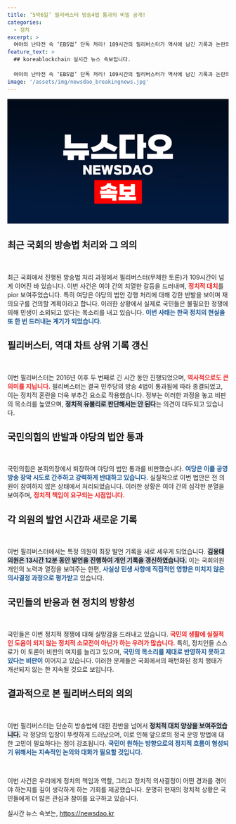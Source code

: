 ```yaml
---
title: ‘5박6일’ 필리버스터 방송4법 통과의 비밀 공개!
categories:
  - 정치
excerpt: >
  여야의 난타전 속 ‘EBS법’ 단독 처리! 109시간의 필리버스터가 역사에 남긴 기록과 논란의 중심에 선 국민의힘, 방송 장악 우려 표명. 과연 민생을 위한 정치인지 ‘정쟁의 진정한 의미’는 무엇인지 분석해 봅니다. 클릭해 더 읽어보세요!
feature_text: >
  ## koreablockchain 실시간 뉴스 속보입니다.

  여야의 난타전 속 ‘EBS법’ 단독 처리! 109시간의 필리버스터가 역사에 남긴 기록과 논란의 중심에 선 국민의힘, 방송 장악 우려 표명. 과연 민생을 위한 정치인지 ‘정쟁의 진정한 의미’는 무엇인지 분석해 봅니다. 클릭해 더 읽어보세요!
image: '/assets/img/newsdao_breakingnews.jpg'
---
```


<p><img src="/assets/img/newsdao_breakingnews.jpg" alt="koreablockchain 속보" /></p>

<h2 data-ke-size="size26">최근 국회의 방송법 처리와 그 의의</h2>

<p data-ke-size="size16">&nbsp;</p>

<p>최근 국회에서 진행된 방송법 처리 과정에서 필리버스터(무제한 토론)가 109시간이 넘게 이어진 바 있습니다. 이번 사건은 여야 간의 치열한 갈등을 드러내며, <b><span style="color: #ee2323;">정치적 대치</span></b>를 pior 보여주었습니다. 특히 여당은 야당의 법안 강행 처리에 대해 강한 반발을 보이며 재의요구를 건의할 계획이라고 합니다. 이러한 상황에서 실제로 국민들은 불필요한 정쟁에 의해 민생이 소외되고 있다는 목소리를 내고 있습니다. <b><span style="color: #1a5490;">이번 사태는 한국 정치의 현실을 또 한 번 드러내는 계기가 되었습니다.</span></b></p>

<h2 data-ke-size="size26">필리버스터, 역대 차트 상위 기록 갱신</h2>

<p data-ke-size="size16">&nbsp;</p>

<p>이번 필리버스터는 2016년 이후 두 번째로 긴 시간 동안 진행되었으며, <b><span style="color: #ee2323;">역사적으로도 큰 의미를 지닙니다.</span></b> 필리버스터는 결국 민주당의 방송 4법이 통과됨에 따라 종결되었고, 이는 정치적 혼란을 더욱 부추긴 요소로 작용했습니다. 정부는 이러한 과정을 놓고 비판의 목소리를 높였으며, <b><span style="background-color: #21538527;">정치적 유불리로 판단해서는 안 된다</span></b>는 의견이 대두되고 있습니다. </p>

<h2 data-ke-size="size26">국민의힘의 반발과 야당의 법안 통과</h2>

<p data-ke-size="size16">&nbsp;</p>

<p>국민의힘은 본회의장에서 퇴장하며 야당의 법안 통과를 비판했습니다. <b><span style="color: #1a5490;">여당은 이를 공영방송 장악 시도로 간주하고 강력하게 반대하고 있습니다.</span></b> 실질적으로 이번 법안은 전 의원이 참여하지 않은 상태에서 처리되었습니다. 이러한 상황은 여야 간의 심각한 분열을 보여주며, <b><span style="color: #ee2323;">정치적 책임이 요구되는 시점입니다.</span></b></p>

<h2 data-ke-size="size26">각 의원의 발언 시간과 새로운 기록</h2>

<p data-ke-size="size16">&nbsp;</p>

<p>이번 필리버스터에서는 특정 의원이 최장 발언 기록을 새로 세우게 되었습니다. <b><span style="background-color: #21538527;">김용태 의원은 13시간 12분 동안 발언을 진행하여 개인 기록을 갱신하였습니다.</span></b> 이는 국회의원 개인의 노력과 열정을 보여주는 한편, <b><span style="color: #1a5490;">사실상 민생 사항에 직접적인 영향은 미치지 않은 의사결정 과정으로 평가받고</span></b> 있습니다.</p>

<h2 data-ke-size="size26">국민들의 반응과 현 정치의 방향성</h2>

<p data-ke-size="size16">&nbsp;</p>

<p>국민들은 이번 정치적 정쟁에 대해 실망감을 드러내고 있습니다. <b><span style="color: #ee2323;">국민의 생활에 실질적인 도움이 되지 않는 정치적 소모전이 아닌가 하는 우려가 많습니다.</span></b> 특히, 정치인들 스스로가 이 토론이 비판의 여지를 늘리고 있으며, <b><span style="color: #1a5490;">국민의 목소리를 제대로 반영하지 못하고 있다는 비판이</span></b> 이어지고 있습니다. 이러한 문제들은 국회에서의 패턴화된 정치 행태가 개선되지 않는 한 지속될 것으로 보입니다.</p>

<h2 data-ke-size="size26">결과적으로 본 필리버스터의 의의</h2>

<p data-ke-size="size16">&nbsp;</p>

<p>이번 필리버스터는 단순히 방송법에 대한 찬반을 넘어서 <b><span style="background-color: #21538527;">정치적 대치 양상을 보여주었습니다.</span></b> 각 정당의 입장이 뚜렷하게 드러났으며, 이로 인해 앞으로의 정국 운영 방법에 대한 고민이 필요하다는 점이 강조됩니다. <b><span style="color: #1a5490;">국민이 원하는 방향으로의 정치적 흐름이 형성되기 위해서는 지속적인 논의와 대화가 필요할 것입니다.</span></b></p>

<p data-ke-size="size16">&nbsp;</p>

<p>이번 사건은 우리에게 정치의 책임과 역할, 그리고 정치적 의사결정이 어떤 경과를 겪어야 하는지를 깊이 생각하게 하는 기회를 제공했습니다. 분명히 현재의 정치적 상황은 국민들에게 더 많은 관심과 참여를 요구하고 있습니다.</p>
실시간 뉴스 속보는, <a href="https://newsdao.kr" rel="dofollow">https://newsdao.kr</a>


